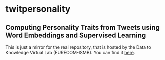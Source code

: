 # twitpersonality
## Computing Personality Traits from Tweets using Word Embeddings and Supervised Learning
This is just a mirror for the real repository, that is hosted by the Data to Knowledge Virtual Lab (EURECOM-ISMB).
You can find it [here](https://github.com/D2KLab/twitpersonality).
